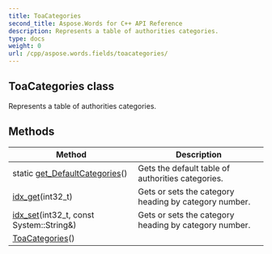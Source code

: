 ```yaml
---
title: ToaCategories
second_title: Aspose.Words for C++ API Reference
description: Represents a table of authorities categories. 
type: docs
weight: 0
url: /cpp/aspose.words.fields/toacategories/
---
```

## ToaCategories class


Represents a table of authorities categories. 

## Methods

| Method | Description |
| --- | --- |
| static [get_DefaultCategories](./get_defaultcategories/)() | Gets the default table of authorities categories.  |
| [idx_get](./idx_get/)(int32_t) | Gets or sets the category heading by category number.  |
| [idx_set](./idx_set/)(int32_t, const System::String\&) | Gets or sets the category heading by category number.  |
| [ToaCategories](./toacategories/)() |  |
